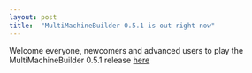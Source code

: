 ```yaml
---
layout: post
title:  "MultiMachineBuilder 0.5.1 is out right now"
---
```

Welcome everyone, newcomers and advanced users to play the MultiMachineBuilder 0.5.1 release [here](https://github.com/MultiMachineBuilder/MultiMachineBuilder/releases/tag/d0.5.1)